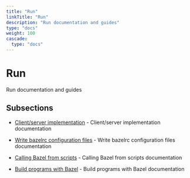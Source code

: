 ```yaml
---
title: "Run"
linkTitle: "Run"
description: "Run documentation and guides"
type: "docs"
weight: 100
cascade:
  type: "docs"
---
```


# Run


Run documentation and guides





## Subsections


- [Client/server implementation](client-server) - Client/server implementation documentation

- [Write bazelrc configuration files](bazelrc) - Write bazelrc configuration files documentation

- [Calling Bazel from scripts](scripts) - Calling Bazel from scripts documentation

- [Build programs with Bazel](build) - Build programs with Bazel documentation

